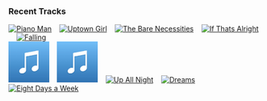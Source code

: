 ### Recent Tracks
[<img src='https://lastfm.freetls.fastly.net/i/u/300x300/54b37d139a3e4656817f66e794492302.png' width='16%' height='16%' alt='Piano Man'>](https://www.last.fm/music/billy%2bjoel/_/piano%2bman)&nbsp;&nbsp;&nbsp;&nbsp;[<img src='https://lastfm.freetls.fastly.net/i/u/300x300/02f6826242524a0abe9c2c8ebc05b4e5.png' width='16%' height='16%' alt='Uptown Girl'>](https://www.last.fm/music/billy%2bjoel/_/uptown%2bgirl)&nbsp;&nbsp;&nbsp;&nbsp;[<img src='https://lastfm.freetls.fastly.net/i/u/300x300/cb344e92203bb22743a6ac0fac59b2cc.png' width='16%' height='16%' alt='The Bare Necessities'>](https://www.last.fm/music/bill%2bmurray/_/the%2bbare%2bnecessities)&nbsp;&nbsp;&nbsp;&nbsp;[<img src='https://lastfm.freetls.fastly.net/i/u/300x300/9fef30d38a6f44774457719c6711195f.png' width='16%' height='16%' alt='If Thats Alright'>](https://www.last.fm/music/betcha/_/if%2bthat%2527s%2balright)&nbsp;&nbsp;&nbsp;&nbsp;[<img src='https://lastfm.freetls.fastly.net/i/u/300x300/9fe38145fed837671001e5390beef522.png' width='16%' height='16%' alt='Falling'>](https://www.last.fm/music/betcha/_/falling)&nbsp;&nbsp;&nbsp;&nbsp;<br>[<img src='https://github.com/atfinke/atfinke/blob/master/placeholder.jpeg?raw=true' width='16%' height='16%' alt='On the Frame'>](https://www.last.fm/music/beta%2bradio/_/on%2bthe%2bframe)&nbsp;&nbsp;&nbsp;&nbsp;[<img src='https://github.com/atfinke/atfinke/blob/master/placeholder.jpeg?raw=true' width='16%' height='16%' alt='Heard It All Before'>](https://www.last.fm/music/bend%2bsinister/_/heard%2bit%2ball%2bbefore)&nbsp;&nbsp;&nbsp;&nbsp;[<img src='https://lastfm.freetls.fastly.net/i/u/300x300/e4fdc028d1c6cf063ddf408ddaba6fe5.png' width='16%' height='16%' alt='Up All Night'>](https://www.last.fm/music/beck/_/up%2ball%2bnight)&nbsp;&nbsp;&nbsp;&nbsp;[<img src='https://lastfm.freetls.fastly.net/i/u/300x300/26aaef935bb2628160f754e59e1101ad.png' width='16%' height='16%' alt='Dreams'>](https://www.last.fm/music/beck/_/dreams)&nbsp;&nbsp;&nbsp;&nbsp;[<img src='https://lastfm.freetls.fastly.net/i/u/300x300/5fd694f374214484b1745456841ecff9.png' width='16%' height='16%' alt='Eight Days a Week'>](https://www.last.fm/music/the%2bbeatles%2brevival%2bband/_/eight%2bdays%2ba%2bweek)&nbsp;&nbsp;&nbsp;&nbsp;<br>